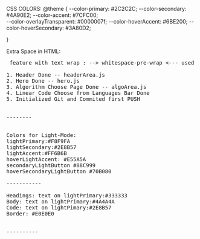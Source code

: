 CSS COLORS:
@theme {
--color-primary: #2C2C2C;
--color-secondary: #4A90E2;
--color-accent: #7CFC00;  
 --color-overlayTransparent: #0000007f;
--color-hoverAccent: #6BE200;
--color-hoverSecondary: #3A80D2;

}

Extra Space in HTML:
&nbsp;

<pre> feature with text wrap : --> whitespace-pre-wrap <--- used in css and texts under div in {``}

1. Header Done -- headerArea.js
2. Hero Done -- hero.js
3. Algorithm Choose Page Done -- algoArea.js
4. Linear Code Choose from Languages Bar Done 
5. Initialized Git and Commited first PUSH


--------


Colors for Light-Mode:
lightPrimary:#F8F9FA
lightSecondary:#2E8B57
lightAccent:#FF6B6B
hoverLightAccent: #E55A5A
secondaryLightButton #88C999
hoverSecondaryLightButton #70B080

-----------

Headings: text on lightPrimary:#333333
Body: text on lightPrimary:#4A4A4A
Code: text on lightPimary:#2E8B57
Border: #E0E0E0


----------